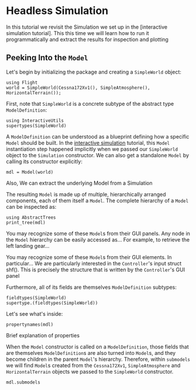 # Headless Simulation

In this tutorial we revisit the Simulation we set up in the [interactive simulation tutorial]. This
this time we will learn how to run it programmatically and extract the results for inspection and
plotting

## Peeking Into the `Model`

Let's begin by initializing the package and creating a `SimpleWorld` object:
```@repl tutorial02
using Flight
world = SimpleWorld(Cessna172Xv1(), SimpleAtmosphere(), HorizontalTerrain());
```

First, note that `SimpleWorld` is a concrete subtype of the abstract type `ModelDefinition`:
```@repl tutorial02
using InteractiveUtils
supertypes(SimpleWorld)
```

A `ModelDefinition` can be understood as a blueprint defining how a specific `Model` should be
built. In the [interactive simulation](@ref "Interactive Simulation") tutorial, this `Model`
instantiation step happened implicitly when we passed our `SimpleWorld` object to the `Simulation`
constructor. We can also get a standalone `Model` by calling its constructor explicitly:
```@repl tutorial02
mdl = Model(world)
```

Also, We can extract the underlying Model from a Simulation

The resulting `Model` is made up of multiple, hierarchically arranged components, each of them
itself a `Model`. The complete hierarchy of a `Model` can be inspected as:
```@repl tutorial02
using AbstractTrees
print_tree(mdl)
```

You may recognize some of these `Model`s from their GUI panels.
Any node in the `Model` hierarchy can be easily accessed as... For example, to retrieve the left
landing gear...

You may recognize some of these `Model`s from their GUI elements. In particular...
We are particularly interested in the `Controller`'s input struct
shf(). This is precisely the structure that is written by the `Controller`'s GUI panel

Furthermore, all of its fields are themselves `ModelDefinition` subtypes:
```@repl tutorial02
fieldtypes(SimpleWorld)
supertype.(fieldtypes(SimpleWorld))
```


Let's see what's inside:
```@repl tutorial02
propertynames(mdl)
```

Brief explanation of properties


When the `Model` constructor is called on a `ModelDefinition`, those fields that are themselves
`ModelDefinition`s are also turned into `Model`s, and they become children in the parent `Model`'s
hierarchy. Therefore, within `submodels` we will find `Model`s created from the `Cessna172Xv1`,
`SimpleAtmosphere` and `HorizontalTerrain` objects we passed to the `SimpleWorld` constructor.
```@repl tutorial02
mdl.submodels
```